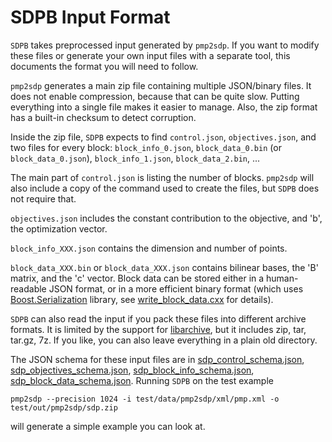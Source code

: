 # SDPB Input Format

`SDPB` takes preprocessed input generated by `pmp2sdp`.
If you want to modify these files or generate your own input files
with a separate tool, this documents the format you will need to follow.

`pmp2sdp` generates a main zip file containing multiple
JSON/binary files. It does not enable compression, because that can be quite
slow.  Putting everything into a single file makes it easier to
manage.  Also, the zip format has a built-in checksum to detect
corruption.

Inside the zip file, `SDPB` expects to find `control.json`,
`objectives.json`, and two files for every block: `block_info_0.json`, `block_data_0.bin` (or `block_data_0.json`),
`block_info_1.json`, `block_data_2.bin`, ...

The main part of `control.json` is listing the number of blocks.
`pmp2sdp` will also include a copy of the command used
to create the files, but `SDPB` does not require that.

`objectives.json` includes the constant contribution to the objective,
and 'b', the optimization vector.

`block_info_XXX.json` contains the dimension and number of points.

`block_data_XXX.bin` or `block_data_XXX.json` contains bilinear
bases, the 'B' matrix, and the 'c' vector.
Block data can be stored either in a human-readable JSON format, or in a more efficient binary format (which
uses [Boost.Serialization](http://boost.org/libs/serialization) library,
see [write_block_data.cxx](../src/pmp2sdp/write_block_data.cxx) for details).

`SDPB` can also read the input if you pack these files into different
archive formats.  It is limited by the support for
[libarchive](https://github.com/libarchive/libarchive/wiki/LibarchiveFormats),
but it includes zip, tar, tar.gz, 7z.  If you like, you can also leave
everything in a plain old directory.

The JSON schema for these input files are in
[sdp_control_schema.json](json_schema/sdp_control_schema.json),
[sdp_objectives_schema.json](json_schema/sdp_objectives_schema.json),
[sdp_block_info_schema.json](json_schema/sdp_block_info_schema.json),
[sdp_block_data_schema.json](json_schema/sdp_block_data_schema.json). Running `SDPB` on the
test example

    pmp2sdp --precision 1024 -i test/data/pmp2sdp/xml/pmp.xml -o test/out/pmp2sdp/sdp.zip
    
will generate a simple example you can look at.

